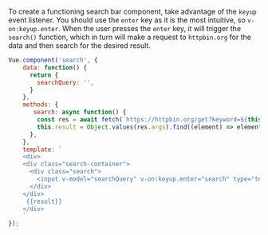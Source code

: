 To create a functioning search bar component, take advantage of the `keyup` event listener.
You should use the `enter` key as it is the most intuitive, so `v-on:keyup.enter`.
When the user presses the `enter` key, it will trigger the `search()` function, which in turn will make a request to `httpbin.org` for the data and then search for the desired result.


<style>
.search-container {
  position: relative;
  display: flex;
  height: 80px;
  border-radius: var(--border-radius);
  padding-left: 10px;
  margin-bottom: 20px;
  background-color: white;
}

.search {
  display: inline-flex;
  flex: 1 1 300px;
  cursor: text;
  position: relative;
  border-radius: 24px;
  padding-top: 10px;
  padding-bottom: 10px;
  padding-left:20px;
  padding-right:20px;
  margin-right: 10px;
  width: 100%;
}

.searchTerm {
  outline: none;
  color: #9DBFAF;
  width: 100%;
  padding: .5rem .5rem .5rem 0;
  flex: 1;
  background-color: var(--text-background-grey)
}

.searchTerm:focus{
  color: var(--medium-purple);
}
</style>
<div id = "content"></div>
<script src="https://cdn.jsdelivr.net/npm/vue@2.6.12"></script>
<script src="https://cdnjs.cloudflare.com/ajax/libs/axios/0.19.2/axios.min.js"></script>
<script>
  const app = new Vue({
    data: function() {
      return {
        searchQuery: '',
        result: ''
      }
    },
    methods: {
      search: async function() {
        const res = await fetch(`https://httpbin.org/get?keyword=${this.searchQuery}`).then((res) => {return res.json()});
        this.result = Object.values(res.args).find((element) => element.toLowerCase() == this.searchQuery.toLowerCase());
      },
    },
    template: `
    <div>
    <div class="search-container">
      <div class="search">
        <input v-model="searchQuery" v-on:keyup.enter="search" type="text" class="searchTerm" placeholder="What are you looking for?" />
      </div>
    </div>
     {{result}}
    </div>
    `
  });
  app.$mount("#content");
</script>


```javascript
Vue.component('search', {
    data: function() {
      return {
        searchQuery: '',
      }
    },
    methods: {
       search: async function() {
        const res = await fetch(`https://httpbin.org/get?keyword=${this.searchQuery}`).then((res) => {return res.json()});
        this.result = Object.values(res.args).find((element) => element.toLowerCase() == this.searchQuery.toLowerCase());
      },
    },
    template: `
    <div>
    <div class="search-container">
      <div class="search">
        <input v-model="searchQuery" v-on:keyup.enter="search" type="text" class="searchTerm" placeholder="What are you looking for?" />
      </div>
    </div>
     {{result}}
    </div>
    `
});
```

